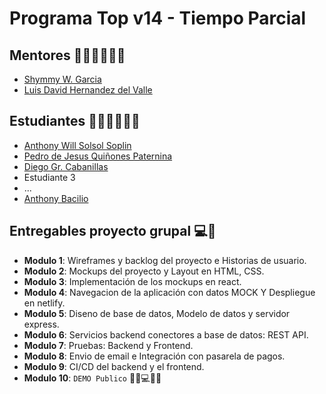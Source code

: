 # Programa Top v14 -  Tiempo Parcial

## Mentores 👩🏻‍🏫👨🏼‍🏫
- [Shymmy W. Garcia](profiles/mentor-principal.md)
- [Luis David Hernandez del Valle](profiles/mentor-apoyo.md)

## Estudiantes 👩🏻‍💻🧑🏼‍💻
- [Anthony Will Solsol Soplin](profiles/AnthonyWill.md)
- [Pedro de Jesus Quiñones Paternina](https://www.linkedin.com/in/pedro-qui%C3%B1ones-paternina-5436b1161/)
- [Diego Gr. Cabanillas](profiles/dgcabanillas.md)
- Estudiante 3
- ...
- [Anthony Bacilio](profiles/a-bacilio.md)

## Entregables proyecto grupal 💻🤝

- **Modulo 1**: Wireframes y backlog del proyecto e Historias de usuario.
- **Modulo 2**: Mockups del proyecto y Layout en HTML, CSS.
- **Modulo 3**: Implementación de los mockups en react.
- **Modulo 4**: Navegacion de la aplicación con datos MOCK Y Despliegue en netlify.
- **Modulo 5**: Diseno de base de datos, Modelo de datos y servidor express.
- **Modulo 6**: Servicios backend conectores a base de datos: REST API.
- **Modulo 7**: Pruebas: Backend y Frontend.
- **Modulo 8**: Envio de email e Integración con pasarela de pagos.
- **Modulo 9**: CI/CD del backend y el frontend.
- **Modulo 10**: `DEMO Publico` 🎊🎉💻🎊🎉

